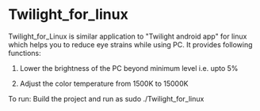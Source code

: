 # Twilight_for_linux

Twilight_for_Linux is similar application to "Twilight android app" for linux which helps you to reduce eye strains while using PC. It provides following functions:

1. Lower the brightness of the PC beyond minimum level i.e. upto 5%

2. Adjust the color temperature from 1500K to 15000K

To run: Build the project and run as sudo ./Twilight_for_linux
